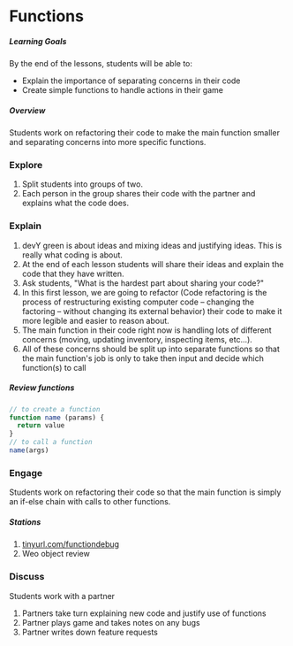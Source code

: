# Functions

##### Learning Goals
By the end of the lessons, students will be able to:
  - Explain the importance of separating concerns in their code
  - Create simple functions to handle actions in their game

##### Overview
Students work on refactoring their code to make the main function smaller and separating concerns into more specific functions.

### Explore

1. Split students into groups of two.
2. Each person in the group shares their code with the partner and explains what the code does.

### Explain

1. devY green is about ideas and mixing ideas and justifying ideas. This is really what coding is about.
2. At the end of each lesson students will share their ideas and explain the code that they have written.
3. Ask students, "What is the hardest part about sharing your code?"
4. In this first lesson, we are going to refactor (Code refactoring is the process of restructuring existing computer code – changing the factoring – without changing its external behavior) their code to make it more legible and easier to reason about.
5. The main function in their code right now is handling lots of different concerns (moving, updating inventory, inspecting items, etc...).
6. All of these concerns should be split up into separate functions so that the main function's job is only to take then input and decide which function(s) to call

##### Review functions

```js
// to create a function
function name (params) {
  return value
}
// to call a function
name(args)
```

### Engage

Students work on refactoring their code so that the main function is simply an if-else chain with calls to other functions.

##### Stations

1. [tinyurl.com/functiondebug](tinyurl.com/functiondebug)
2. Weo object review

### Discuss
Students work with a partner

1. Partners take turn explaining new code and justify use of functions
2. Partner plays game and takes notes on any bugs
3. Partner writes down feature requests
